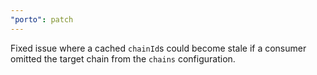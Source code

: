 ```yaml
---
"porto": patch
---
```


Fixed issue where a cached `chainId`s could become stale if a consumer omitted the target
chain from the `chains` configuration.
